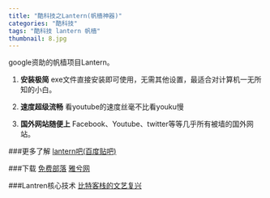 ```yaml
---
title: "酷科技之Lantern(帆樯神器)"
categories: "酷科技"
tags: "酷科技 lantern 帆樯"
thumbnail: 8.jpg
---
```

google资助的帆樯项目Lantern。
<!--more-->

1. __安装极简__
exe文件直接安装即可使用，无需其他设置，最适合对计算机一无所知的小白。

2. __速度超级流畅__ 
看youtube的速度丝毫不比看youku慢

3. __国外网站随便上__
Facebook、Youtube、twitter等等几乎所有被墙的国外网站。

###更多了解
[lantern吧(百度贴吧)](http://tieba.baidu.com/f?kw=lantern&fr=ala0&tpl=5)

###下载
[免费部落](http://www.mfbuluo.com/lantern)
[雅兮网](http://www.iyaxi.com/2015-11-17/732.html)

###Lantren核心技术
[比特客栈的文艺复兴](http://bitinn.net/10629/)